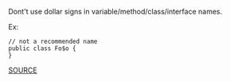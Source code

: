 Dont't use dollar signs in variable/method/class/interface names.

Ex:

    // not a recommended name
    public class Fo$o {
    }

[SOURCE](http://pmd.sourceforge.net/pmd-5.3.2/pmd-java/rules/java/naming.html#AvoidDollarSigns)
